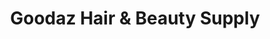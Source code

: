 ---
title: "Goodaz Hair & Beauty Supply"
url: /ashley/goodaz-hair-and-beauty-supply/
shop: beauty
---